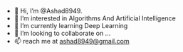 - 👋 Hi, I’m @Ashad8949.
- 👀 I’m interested in Algorithms And Artificial Intelligence
- 🌱 I’m currently learning Deep Learning
- 💞️ I’m looking to collaborate on ...
- 📫 reach me at ashad8949@gmail.com

<!---
Ashad8949/Ashad8949 is a ✨ special ✨ repository because its `README.md` (this file) appears on your GitHub profile.
You can click the Preview link to take a look at your changes.
--->
